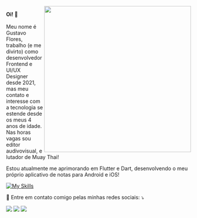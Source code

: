 <img src="https://raw.githubusercontent.com/MicaelliMedeiros/micaellimedeiros/master/image/computer-illustration.png" min-width="400px" max-width="400px" width="400px" align="right">

<p align="left"> 
<strong>Oi! 👋</strong><br><br>Meu nome é Gustavo Flores, trabalho (e me divirto) como desenvolvedor Frontend e UI/UX Designer desde 2021, mas meu contato e interesse com a tecnologia se estende desde os meus 4 anos de idade. Nas horas vagas sou editor audivovisual, e lutador de Muay Thai! </p>

<p align="left"> 
Estou atualmente me aprimorando em Flutter e Dart, desenvolvendo o meu próprio aplicativo de notas para Android e iOS!</p>


[![My Skills](https://skillicons.dev/icons?i=flutter,dart,js,html,css)](https://skillicons.dev)

<p align="left">
  💌 Entre em contato comigo pelas minhas redes sociais: ⤵️
</p>

<p align="left">
  <a href="mailto:dev.gustavo.flores@gmail.com" alt="Gmail">
  <img src="https://img.shields.io/badge/-Gmail-FF0000?style=flat-square&labelColor=FF0000&logo=gmail&logoColor=white&link=dev.gustavo.flores@gmail.com" /></a>

  <a href="https://www.linkedin.com/in/gustavo-fagundes-flores/" alt="LinkedIn">
  <img src="https://img.shields.io/badge/-Linkedin-0e76a8?style=flat-square&logo=Linkedin&logoColor=white&link=https://www.linkedin.com/in/gustavo-fagundes-flores/" /></a>

  <a href="https://www.instagram.com/gustevito/" alt="Instagram">
  <img src="https://img.shields.io/badge/-Instagram-DF0174?style=flat-square&labelColor=DF0174&logo=instagram&logoColor=white&link=instagram.com/gustevito"/></a>
</p>

